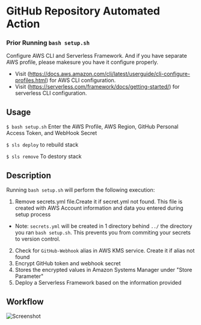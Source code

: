 # GitHub Repository Automated Action
### Prior Running ```bash setup.sh```
Configure AWS CLI and Serverless Framework. And if you have separate AWS profile, please makesure you have it configure properly.
* Visit (https://docs.aws.amazon.com/cli/latest/userguide/cli-configure-profiles.html) for AWS CLI configuration.
* Visit (https://serverless.com/framework/docs/getting-started/) for serverless CLI configuration.

## Usage

```$ bash setup.sh``` Enter the AWS Profile, AWS Region, GitHub Personal Access Token, and WebHook Secret

```$ sls deploy``` to rebuild stack

```$ sls remove``` To destory stack
## Description

Running ```bash setup.sh``` will perform the following execution:
1. Remove secrets.yml file.Create it if secret.yml not found. This file is created with AWS Account information and data you entered during setup process

* Note: ```secrets.yml``` will be created in 1 directory behind ```../``` the directory you ran ```bash setup.sh```. This prevents you from commiting your secrets to version control.

2. Check for ```GitHub-Webhook``` alias in AWS KMS service. Create it if alias not found
3. Encrypt GitHub token and webhook secret
4. Stores the encrypted values in Amazon Systems Manager under "Store Parameter"
5. Deploy a Serverless Framework based on the information provided

## Workflow

![Screenshot](aws-github-webhook.png)
